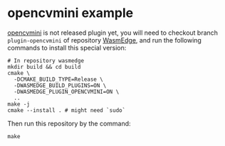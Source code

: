 # opencvmini example

[opencvmini](https://github.com/WasmEdge/WasmEdge/pull/2403) is not released plugin yet, you will need to checkout branch `plugin-opencvmini` of repository [WasmEdge](https://github.com/WasmEdge/WasmEdge), and run the following commands to install this special version:

```shell
# In repository wasmedge
mkdir build && cd build
cmake \
  -DCMAKE_BUILD_TYPE=Release \
  -DWASMEDGE_BUILD_PLUGINS=ON \
  -DWASMEDGE_PLUGIN_OPENCVMINI=ON \
  ..
make -j
cmake --install . # might need `sudo`
```

Then run this repository by the command:

```shell
make
```
